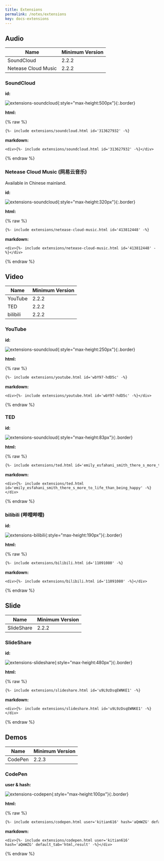 ```yaml
---
title: Extensions
permalink: /notes/extensions
key: docs-extensions
---
```


## Audio

| Name        | Minimum Version |
| ---         | ---   |
| SoundCloud  | 2.2.2 |
| Netease Cloud Music | 2.2.2 |

### SoundCloud

**id:**

![extensions-soundcloud](https://raw.githubusercontent.com/kitian616/jekyll-TeXt-theme/master/docs/assets/images/extensions-soundclound.jpg){:style="max-height:500px"}{:.border}

**html:**

{% raw %}
```html
{%- include extensions/soundcloud.html id='313627932' -%}
```

**markdown:**

```
<div>{%- include extensions/soundcloud.html id='313627932' -%}</div>
```
{% endraw %}

### Netease Cloud Music (网易云音乐)

Available in Chinese mainland.

**id:**

![extensions-soundcloud](https://raw.githubusercontent.com/kitian616/jekyll-TeXt-theme/master/docs/assets/images/extensions-netease-cloud-music.jpg){:style="max-height:320px"}{:.border}

**html:**

{% raw %}
```html
{%- include extensions/netease-cloud-music.html id='413812448' -%}
```

**markdown:**

```
<div>{%- include extensions/netease-cloud-music.html id='413812448' -%}</div>
```
{% endraw %}

## Video

| Name        | Minimum Version |
| ---         | ---   |
| YouTube     | 2.2.2 |
| TED         | 2.2.2 |
| bilibili    | 2.2.2 |

### YouTube

**id:**

![extensions-soundcloud](https://raw.githubusercontent.com/kitian616/jekyll-TeXt-theme/master/docs/assets/images/extensions-youtube.jpg){:style="max-height:250px"}{:.border}

**html:**

{% raw %}
```html
{%- include extensions/youtube.html id='wbY97-hdD5c' -%}
```

**markdown:**

```
<div>{%- include extensions/youtube.html id='wbY97-hdD5c' -%}</div>
```
{% endraw %}

### TED

**id:**

![extensions-soundcloud](https://raw.githubusercontent.com/kitian616/jekyll-TeXt-theme/master/docs/assets/images/extensions-ted.jpg){:style="max-height:83px"}{:.border}

**html:**

{% raw %}
```html
{%- include extensions/ted.html id='emily_esfahani_smith_there_s_more_to_life_than_being_happy' -%}
```

**markdown:**

```
<div>{%- include extensions/ted.html id='emily_esfahani_smith_there_s_more_to_life_than_being_happy' -%}</div>
```
{% endraw %}

### bilibili (哔哩哔哩)

**id:**

![extensions-bilibili](https://raw.githubusercontent.com/kitian616/jekyll-TeXt-theme/master/docs/assets/images/extensions-bilibili.jpg){:style="max-height:190px"}{:.border}

**html:**

{% raw %}
```html
{%- include extensions/bilibili.html id='11091080' -%}
```

**markdown:**

```
<div>{%- include extensions/bilibili.html id='11091080' -%}</div>
```
{% endraw %}

## Slide

| Name        | Minimum Version |
| ---         | ---   |
| SlideShare  | 2.2.2 |

### SlideShare

**id:**

![extensions-slideshare](https://raw.githubusercontent.com/kitian616/jekyll-TeXt-theme/master/docs/assets/images/extensions-slideshare.jpg){:style="max-height:480px"}{:.border}

**html:**

{% raw %}
```html
{%- include extensions/slideshare.html id='u9L9zDsqEWNKE1' -%}
```

**markdown:**

```
<div>{%- include extensions/slideshare.html id='u9L9zDsqEWNKE1' -%}</div>
```
{% endraw %}

## Demos

| Name        | Minimum Version |
| ---         | ---   |
| CodePen     | 2.2.3 |

### CodePen

**user & hash:**

![extensions-codepen](https://raw.githubusercontent.com/kitian616/jekyll-TeXt-theme/master/docs/assets/images/extensions-codepen.jpg){:style="max-height:100px"}{:.border}

**html:**

{% raw %}
```html
{%- include extensions/codepen.html user='kitian616' hash='aQmWZG' default_tab='html,result' -%}
```

**markdown:**

```
<div>{%- include extensions/codepen.html user='kitian616' hash='aQmWZG' default_tab='html,result' -%}</div>
```
{% endraw %}
